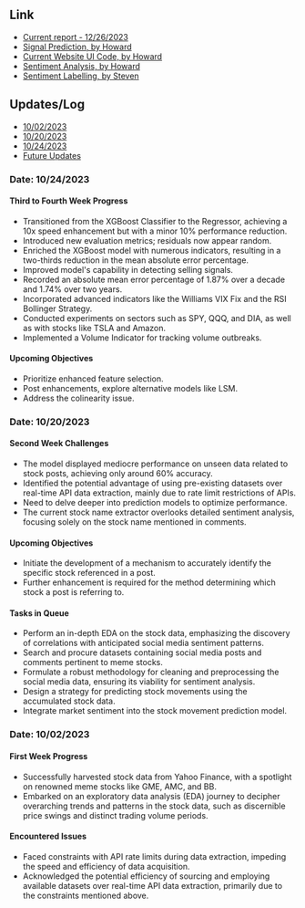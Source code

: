 ## Link
- [Current report - 12/26/2023](https://github.com/howie-zeng/Analyzing-the-Correlation-Between-Retail-Traders--Sentiments-and-Equity-Market-Movements/blob/main/Reports/Final_Report.pdf)
- [Signal Prediction, by Howard](https://github.com/howie-zeng/Analyzing-the-Correlation-Between-Retail-Traders--Sentiments-and-Equity-Market-Movements/blob/main/Stock_Analysis_Prediction/Stock/Signal_Detection.ipynb)
- [Current Website UI Code, by Howard](https://github.com/howie-zeng/Analyzing-the-Correlation-Between-Retail-Traders--Sentiments-and-Equity-Market-Movements/blob/main/Web/app.py)
- [Sentiment Analysis, by Howard](https://github.com/howie-zeng/Analyzing-the-Correlation-Between-Retail-Traders--Sentiments-and-Equity-Market-Movements/blob/main/Stock_Analysis_Prediction/Stock/sentiment_analysis.ipynb)
- [Sentiment Labelling, by Steven](https://github.com/howie-zeng/Analyzing-the-Correlation-Between-Retail-Traders--Sentiments-and-Equity-Market-Movements/blob/main/Sentiment_Analysis/huggingface_modified_example_testdata_steven.ipynb)


## Updates/Log
- [10/02/2023](#date-10022023)
- [10/20/2023](#date-10202023)
- [10/24/2023](#date-10242023)
- [Future Updates](#future-updates)

### Date: 10/24/2023
#### Third to Fourth Week Progress
- Transitioned from the XGBoost Classifier to the Regressor, achieving a 10x speed enhancement but with a minor 10% performance reduction.
- Introduced new evaluation metrics; residuals now appear random.
- Enriched the XGBoost model with numerous indicators, resulting in a two-thirds reduction in the mean absolute error percentage.
- Improved model's capability in detecting selling signals.
- Recorded an absolute mean error percentage of 1.87% over a decade and 1.74% over two years.
- Incorporated advanced indicators like the Williams VIX Fix and the RSI Bollinger Strategy.
- Conducted experiments on sectors such as SPY, QQQ, and DIA, as well as with stocks like TSLA and Amazon.
- Implemented a Volume Indicator for tracking volume outbreaks.

#### Upcoming Objectives
- Prioritize enhanced feature selection.
- Post enhancements, explore alternative models like LSM.
- Address the colinearity issue.

### Date: 10/20/2023
#### Second Week Challenges
- The model displayed mediocre performance on unseen data related to stock posts, achieving only around 60% accuracy.
- Identified the potential advantage of using pre-existing datasets over real-time API data extraction, mainly due to rate limit restrictions of APIs.
- Need to delve deeper into prediction models to optimize performance.
- The current stock name extractor overlooks detailed sentiment analysis, focusing solely on the stock name mentioned in comments.

#### Upcoming Objectives
- Initiate the development of a mechanism to accurately identify the specific stock referenced in a post.
- Further enhancement is required for the method determining which stock a post is referring to.

#### Tasks in Queue
- Perform an in-depth EDA on the stock data, emphasizing the discovery of correlations with anticipated social media sentiment patterns.
- Search and procure datasets containing social media posts and comments pertinent to meme stocks.
- Formulate a robust methodology for cleaning and preprocessing the social media data, ensuring its viability for sentiment analysis.
- Design a strategy for predicting stock movements using the accumulated stock data.
- Integrate market sentiment into the stock movement prediction model.

### Date: 10/02/2023
#### First Week Progress
- Successfully harvested stock data from Yahoo Finance, with a spotlight on renowned meme stocks like GME, AMC, and BB.
- Embarked on an exploratory data analysis (EDA) journey to decipher overarching trends and patterns in the stock data, such as discernible price swings and distinct trading volume periods.

#### Encountered Issues
- Faced constraints with API rate limits during data extraction, impeding the speed and efficiency of data acquisition.
- Acknowledged the potential efficiency of sourcing and employing available datasets over real-time API data extraction, primarily due to the constraints mentioned above.
